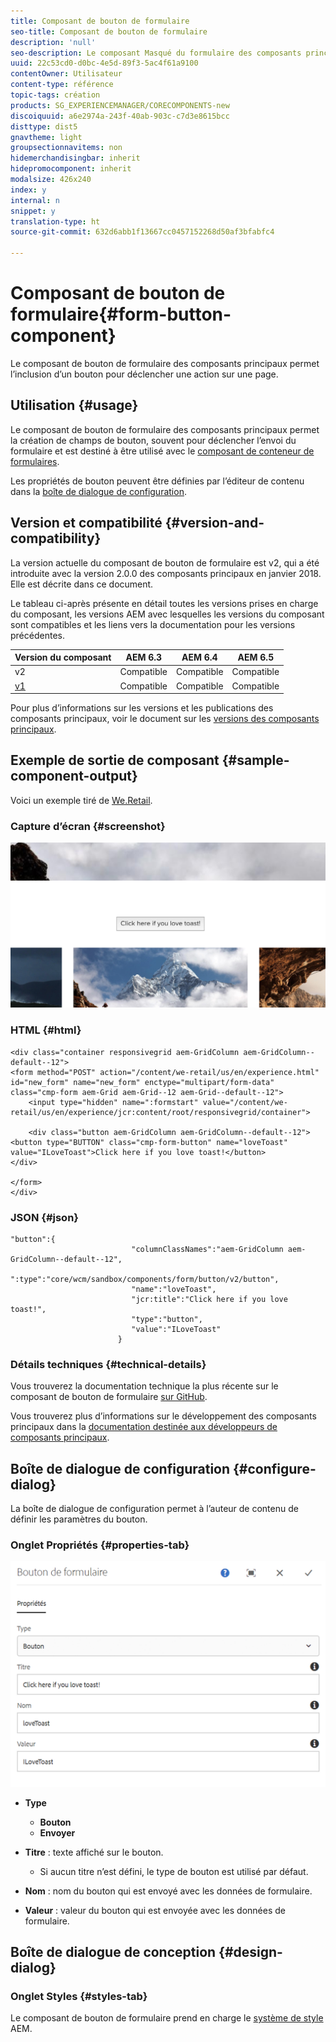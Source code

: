```yaml
---
title: Composant de bouton de formulaire
seo-title: Composant de bouton de formulaire
description: 'null'
seo-description: Le composant Masqué du formulaire des composants principaux permet l’inclusion d’un champ masqué dans un formulaire.
uuid: 22c53cd0-d0bc-4e5d-89f3-5ac4f61a9100
contentOwner: Utilisateur
content-type: référence
topic-tags: création
products: SG_EXPERIENCEMANAGER/CORECOMPONENTS-new
discoiquuid: a6e2974a-243f-40ab-903c-c7d3e8615bcc
disttype: dist5
gnavtheme: light
groupsectionnavitems: non
hidemerchandisingbar: inherit
hidepromocomponent: inherit
modalsize: 426x240
index: y
internal: n
snippet: y
translation-type: ht
source-git-commit: 632d6abb1f13667cc0457152268d50af3bfabfc4

---
```



# Composant de bouton de formulaire{#form-button-component}

Le composant de bouton de formulaire des composants principaux permet l’inclusion d’un bouton pour déclencher une action sur une page.

## Utilisation {#usage}

Le composant de bouton de formulaire des composants principaux permet la création de champs de bouton, souvent pour déclencher l’envoi du formulaire et est destiné à être utilisé avec le [composant de conteneur de formulaires](form-container.md).

Les propriétés de bouton peuvent être définies par l’éditeur de contenu dans la [boîte de dialogue de configuration](form-button.md).

## Version et compatibilité {#version-and-compatibility}

La version actuelle du composant de bouton de formulaire est v2, qui a été introduite avec la version 2.0.0 des composants principaux en janvier 2018. Elle est décrite dans ce document.

Le tableau ci-après présente en détail toutes les versions prises en charge du composant, les versions AEM avec lesquelles les versions du composant sont compatibles et les liens vers la documentation pour les versions précédentes.

| Version du composant | AEM 6.3 | AEM 6.4 | AEM 6.5 |
|--- |--- |--- |--- |
| v2 | Compatible | Compatible | Compatible |
| [v1](form-button-v1.md) | Compatible | Compatible | Compatible |

Pour plus d’informations sur les versions et les publications des composants principaux, voir le document sur les [versions des composants principaux](versions.md).

## Exemple de sortie de composant {#sample-component-output}

Voici un exemple tiré de [We.Retail](https://helpx.adobe.com/experience-manager/6-5/sites/developing/using/we-retail.html).

### Capture d’écran {#screenshot}

![](assets/screen_shot_2018-01-12at120021.png)

### HTML {#html}

```
<div class="container responsivegrid aem-GridColumn aem-GridColumn--default--12">
<form method="POST" action="/content/we-retail/us/en/experience.html" id="new_form" name="new_form" enctype="multipart/form-data" class="cmp-form aem-Grid aem-Grid--12 aem-Grid--default--12">
    <input type="hidden" name=":formstart" value="/content/we-retail/us/en/experience/jcr:content/root/responsivegrid/container">
    
    <div class="button aem-GridColumn aem-GridColumn--default--12">
<button type="BUTTON" class="cmp-form-button" name="loveToast" value="ILoveToast">Click here if you love toast!</button>
</div>

</form>
</div>
```

### JSON {#json}

```
"button":{  
                           "columnClassNames":"aem-GridColumn aem-GridColumn--default--12",
                           ":type":"core/wcm/sandbox/components/form/button/v2/button",
                           "name":"loveToast",
                           "jcr:title":"Click here if you love toast!",
                           "type":"button",
                           "value":"ILoveToast"
                        }
```

### Détails techniques {#technical-details}

Vous trouverez la documentation technique la plus récente sur le composant de bouton de formulaire [sur GitHub](https://github.com/adobe/aem-core-wcm-components/blob/master/content/src/content/jcr_root/apps/core/wcm/components/form/button/v2/button).

Vous trouverez plus d’informations sur le développement des composants principaux dans la [documentation destinée aux développeurs de composants principaux](developing.md).

## Boîte de dialogue de configuration {#configure-dialog}

La boîte de dialogue de configuration permet à l’auteur de contenu de définir les paramètres du bouton.

### Onglet Propriétés {#properties-tab}

![](assets/screen_shot_2018-01-12at120433.png)

* **Type**

   * **Bouton**
   * **Envoyer**

* **Titre** : texte affiché sur le bouton.

   * Si aucun titre n’est défini, le type de bouton est utilisé par défaut.

* **Nom** : nom du bouton qui est envoyé avec les données de formulaire.
* **Valeur** : valeur du bouton qui est envoyée avec les données de formulaire.

## Boîte de dialogue de conception {#design-dialog}

### Onglet Styles {#styles-tab}

Le composant de bouton de formulaire prend en charge le [système de style](authoring.md#component-styling) AEM.